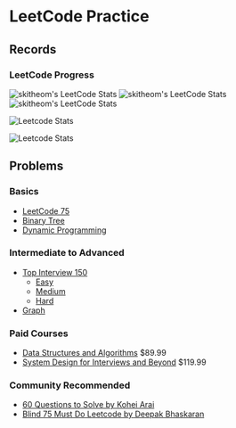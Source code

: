 # LeetCode Practice

## Records

###  LeetCode Progress
![skitheom's LeetCode Stats](https://leetcard.jacoblin.cool/skith?theme=unicorn&font=ABeeZee)
![skitheom's LeetCode Stats](https://leetcard.jacoblin.cool/skith?theme=unicorn&font=ABeeZee&ext=activity)
![skitheom's LeetCode Stats](https://leetcard.jacoblin.cool/skith?theme=unicorn&font=ABeeZee&ext=heatmap)

![Leetcode Stats](https://leetcard.jacoblin.cool/skith?ext=activity)


![Leetcode Stats](https://leetcard.jacoblin.cool/skith?ext=heatmap)


## Problems

### Basics
- [LeetCode 75](https://leetcode.com/studyplan/leetcode-75/)
- [Binary Tree](https://leetcode.com/explore/learn/card/data-structure-tree/)
- [Dynamic Programming](https://leetcode.com/explore/learn/card/dynamic-programming/)

### Intermediate to Advanced
- [Top Interview 150](https://leetcode.com/studyplan/top-interview-150/)
  - [Easy](https://leetcode.com/explore/interview/card/top-interview-questions-easy/)
  - [Medium](https://leetcode.com/explore/interview/card/top-interview-questions-medium/)
  - [Hard](https://leetcode.com/explore/interview/card/top-interview-questions-hard/)
- [Graph](https://leetcode.com/explore/learn/card/graph/)

### Paid Courses
- [Data Structures and Algorithms](https://leetcode.com/explore/interview/card/leetcodes-interview-crash-course-data-structures-and-algorithms/) $89.99
- [System Design for Interviews and Beyond](https://leetcode.com/explore/featured/card/system-design-for-interviews-and-beyond/) $119.99

### Community Recommended
- [60 Questions to Solve by Kohei Arai](leetcode.com/problem-list/xo2bgr0r/)
- [Blind 75 Must Do Leetcode by Deepak Bhaskaran](leetcode.com/problem-list/xi4ci4ig/)
